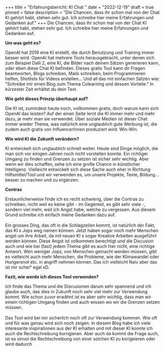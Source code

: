 +++
title = "Erfahrungsbericht: KI Chat "
date = "2022-12-19"
draft = true
pinned = false
description = "Die Chancen, dass ihr schon mal von der Chat KI gehört habt, stehen sehr gut. Ich schreibe hier meine Erfahrungen und Gedanken auf."
+++
Die Chancen, dass ihr schon mal von der Chat KI gehört habt, stehen sehr gut. Ich schreibe hier meine Erfahrungen und Gedanken auf.

**Um was geht es?**

OpenAI hat 2019 eine KI erstellt, die durch Benutzung und Training immer besser wird. OpenAI hat mehrere Tools herausgebracht, unter denen sich zum Beispiel Dalli 2, eine KI, die Bilder nach deinen Sätzen generieren kann, oder eben diese Chat KI befinden. Dieses gratis Tool kann dir Fragen beantworten, Blogs schreiben, Mails schreiben, beim Programmieren helfen, Shotlists für Videos erstellen... Und all das mit einfachen Sätzen wie: "Schreibe mir einen Blog zum Thema Colearning und dessen Vorteile." In kürzester Zeit erhältst du dein Text.

**Wie geht dieses Prinzip überhaupt auf?**

Die KI ist, zumindest heute noch, vollkommen gratis, doch warum kann sich OpenAI das leisten? Auf der einen Seite lernt die KI immer mehr und mehr dazu, je mehr man sie verwendet. Über soziale Medien ist dieser Chat immer wieder Thema, was natürlich eine unglaublich gute Werbung ist, die zudem auch gratis von InfluencerInnen produziert wird. Win-Win.

**Wie wird KI die Zukunft verändern?**

KI entwickelt sich unglaublich schnell weiter. Heute sind Dinge möglich, die man sich vor einigen Jahren noch nicht vorstellen konnte. Ein richtiger Umgang zu finden und Grenzen zu setzen ist sicher sehr wichtig. Aber wenn wir dies schaffen, sehe ich eine große Chance in künstlicher Intelligenz. Vielleicht entwickelt sich diese Sache auch eher in Richtung Hilfsmittel/Tool und wir verwenden es, um unsere Projekte, Texte, Bildung... besser zu machen und zu ergänzen.

**Contras**

Erstaunlicherweise finde ich es recht schwierig, über die Contras zu schreiben, nicht weil es keine gibt - im Gegenteil, es gibt sehr viele -, sondern viel mehr, weil ich Angst habe, welche zu vergessen. Aus diesem Grund schreibe ich einfach meine Gedanken dazu auf. \
\
Ein grosses Ding, das oft in die Schlagzeilen kommt, ist natürlich der Fakt, das KI s Jops weg nemen können. Jetzt haben sogar noch mehr Menschen angst um ihre Arbeit, da mit neuen KI s sogar Kreative Arbeiten ausgeführt werden können.  Diese Angst ist volkommen berechtigt und die Discusion auch und wie bei (fast) jedem Thema gibt es auch hier nicht, eine richtige Antwort. Wen weniger Jops, von Menschen gemacht werden müssen, gibt es vielleicht auch mehr Menschen, die Probleme, wie der Klimawandel oder Hungersnot etc. in angriff nehmen können. Das ich vielleicht Naiv aber das ist mir schei* egal xD.

**Fazit, wie werde ich dieses Tool verwenden?**

Ich finde das Thema und die Discusionen darum sehr spannend und ich glaube auch, das dies in Zukunft noch sehr viel mehr zur Verwendung kommt. Wie schon zuvor erwähnt ist es aber sehr wichtig, dass man wir einein richtigen Umgang finden und auch wissen wo wir die Grenzen setzen müssen.\
\
Das Tool wird bei mir sicherlich noch oft zur Verwendung kommen. Wie oft und für was genau wird sich noch zeigen. In diesem Blog habe ich viele interesante inspirationen aus der KI erhalten und mit dieser KI konnte ich auch die Rechtschreibung korrigieren. Aber auch da kommt die Frage auch, ist es sinvol die Rechtschreibung von einer solchen KI zu korigeieren oder wird dadurch
